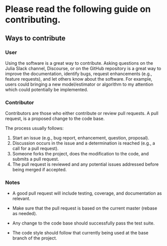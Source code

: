 # Please read the following guide on contributing.

## Ways to contribute

### User

Using the software is a great way to contribute. Asking questions on the Julia Slack channel, Discourse, or on the GitHub repository is a great way to improve the documentation, identify bugs, request enhancements (e.g., feature requests), and let others know about the software. For example, users could bringing a new model/estimator or algorithm to my attention which could potentially be implemented.

### Contributor

Contributors are those who either contribute or review pull requests. A pull request, is a proposed change to the code base.

The process usually follows:

1. Start an issue (e.g., bug report, enhancement, question, proposal).
2. Discussion occurs in the issue and a determination is reached (e.g., a call for a pull request).
3. Someone forks the project, does the modification to the code, and submits a pull request.
4. The pull request is reviewed and any potential issues addressed before being merged if accepted.

### Notes

- A good pull request will include testing, coverage, and documentation as relevant.

- Make sure that the pull request is based on the current master (rebase as needed).

- Any change to the code base should successfully pass the test suite.

- The code style should follow that currently being used at the base branch of the project.
